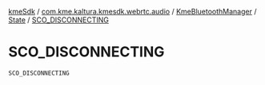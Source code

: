 [kmeSdk](../../../index.md) / [com.kme.kaltura.kmesdk.webrtc.audio](../../index.md) / [KmeBluetoothManager](../index.md) / [State](index.md) / [SCO_DISCONNECTING](./-s-c-o_-d-i-s-c-o-n-n-e-c-t-i-n-g.md)

# SCO_DISCONNECTING

`SCO_DISCONNECTING`